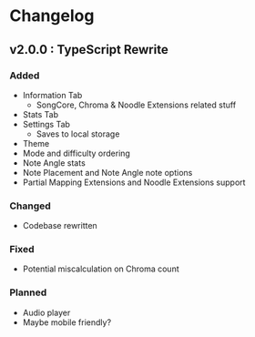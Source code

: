 # Changelog

## v2.0.0 : TypeScript Rewrite

### Added

-   Information Tab
    -   SongCore, Chroma & Noodle Extensions related stuff
-   Stats Tab
-   Settings Tab
    -   Saves to local storage
-   Theme
-   Mode and difficulty ordering
-   Note Angle stats
-   Note Placement and Note Angle note options
-   Partial Mapping Extensions and Noodle Extensions support

### Changed

-   Codebase rewritten

### Fixed

-   Potential miscalculation on Chroma count

### Planned

-   Audio player
-   Maybe mobile friendly?
